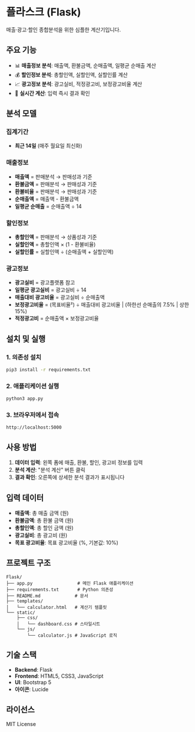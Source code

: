 # 플라스크 (Flask)

매출·광고·할인 종합분석을 위한 심플한 계산기입니다.

## 주요 기능

- 📊 **매출정보 분석**: 매출액, 환불금액, 순매출액, 일평균 순매출 계산
- 💰 **할인정보 분석**: 총할인액, 실할인액, 실할인률 계산
- 📈 **광고정보 분석**: 광고실비, 적정광고비, 보정광고비율 계산
- 🧮 **실시간 계산**: 입력 즉시 결과 확인

## 분석 모델

### 집계기간
- **최근 14일** (매주 월요일 최신화)

### 매출정보
- **매출액** = 판매분석 → 판매성과 기준
- **환불금액** = 판매분석 → 판매성과 기준
- **환불비율** = 판매분석 → 판매성과 기준
- **순매출액** = 매출액 - 환불금액
- **일평균 순매출** = 순매출액 ÷ 14

### 할인정보
- **총할인액** = 판매분석 → 상품성과 기준
- **실할인액** = 총할인액 × (1 - 환불비율)
- **실할인률** = 실할인액 ÷ (순매출액 + 실할인액)

### 광고정보
- **광고실비** = 광고플랫폼 참고
- **일평균 광고실비** = 광고실비 ÷ 14
- **매출대비 광고비율** = 광고실비 ÷ 순매출액
- **보정광고비율** = (목표비율²) ÷ 매출대비 광고비율 | (하한선 순매출의 7.5% | 상한 15%)
- **적정광고비** = 순매출액 × 보정광고비율

## 설치 및 실행

### 1. 의존성 설치
```bash
pip3 install -r requirements.txt
```

### 2. 애플리케이션 실행
```bash
python3 app.py
```

### 3. 브라우저에서 접속
```
http://localhost:5000
```

## 사용 방법

1. **데이터 입력**: 왼쪽 폼에 매출, 환불, 할인, 광고비 정보를 입력
2. **분석 계산**: "분석 계산" 버튼 클릭
3. **결과 확인**: 오른쪽에 상세한 분석 결과가 표시됩니다

## 입력 데이터

- **매출액**: 총 매출 금액 (원)
- **환불금액**: 총 환불 금액 (원)
- **총할인액**: 총 할인 금액 (원)
- **광고실비**: 총 광고비 (원)
- **목표 광고비율**: 목표 광고비율 (%, 기본값: 10%)

## 프로젝트 구조

```
Flask/
├── app.py                 # 메인 Flask 애플리케이션
├── requirements.txt       # Python 의존성
├── README.md             # 문서
├── templates/
│   └── calculator.html   # 계산기 템플릿
└── static/
    ├── css/
    │   └── dashboard.css # 스타일시트
    └── js/
        └── calculator.js # JavaScript 로직
```

## 기술 스택

- **Backend**: Flask
- **Frontend**: HTML5, CSS3, JavaScript
- **UI**: Bootstrap 5
- **아이콘**: Lucide

## 라이선스

MIT License